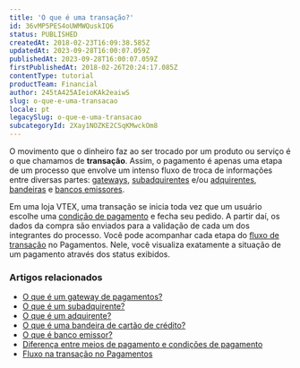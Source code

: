 ```yaml
---
title: 'O que é uma transação?'
id: 36vMP5PES4oUWMWQuskIQ6
status: PUBLISHED
createdAt: 2018-02-23T16:09:38.585Z
updatedAt: 2023-09-28T16:00:07.059Z
publishedAt: 2023-09-28T16:00:07.059Z
firstPublishedAt: 2018-02-26T20:24:17.085Z
contentType: tutorial
productTeam: Financial
author: 245tA425AIeioKAk2eaiwS
slug: o-que-e-uma-transacao
locale: pt
legacySlug: o-que-e-uma-transacao
subcategoryId: 2Xay1NOZKE2CSqKMwckOm8
---
```


O movimento que o dinheiro faz ao ser trocado por um produto ou serviço é o que chamamos de __transação__. Assim, o pagamento é apenas uma etapa de um processo que envolve um intenso fluxo de troca de informações entre diversas partes: [gateways](/pt/tutorial/o-que-e-um-gateway-de-pagamentos), [subadquirentes](/pt/tutorial/o-que-e-um-subadquirente) e/ou [adquirentes](/pt/tutorial/o-que-e-um-adquirente), [bandeiras](/pt/tutorial/o-que-e-uma-bandeira-de-cartao-de-credito) e [bancos emissores](/pt/tutorial/o-que-e-banco-emissor).

Em uma loja VTEX, uma transação se inicia toda vez que um usuário escolhe uma [condição de pagamento](/pt/tutorial/diferenca-entre-meios-de-pagamento-e-condicoes-de-pagamento) e fecha seu pedido. A partir daí, os dados da compra são enviados para a validação de cada um dos integrantes do processo. Você pode acompanhar cada etapa do [fluxo de transação](/pt/tutorial/fluxo-da-transacao-no-pagamentos) no Pagamentos. Nele, você visualiza exatamente a situação de um pagamento através dos status exibidos.

### Artigos relacionados
- [O que é um gateway de pagamentos?](/pt/tutorial/o-que-e-um-gateway-de-pagamentos)
- [O que é um subadquirente?](/pt/tutorial/o-que-e-um-subadquirente)
- [O que é um adquirente?](/pt/tutorial/o-que-e-um-adquirente)
- [O que é uma bandeira de cartão de crédito?](/pt/tutorial/o-que-e-uma-bandeira-de-cartao-de-credito)
- [O que é banco emissor?](/pt/tutorial/o-que-e-banco-emissor)
- [Diferença entre meios de pagamento e condições de pagamento](/pt/tutorial/diferenca-entre-meios-de-pagamento-e-condicoes-de-pagamento)
- [Fluxo na transação no Pagamentos](https://help.vtex.com/pt/tutorial/fluxo-da-transacao-no-pagamentos--Er2oWmqPIWWyeIy4IoEoQ "Fluxo na transação no Pagamentos") 
